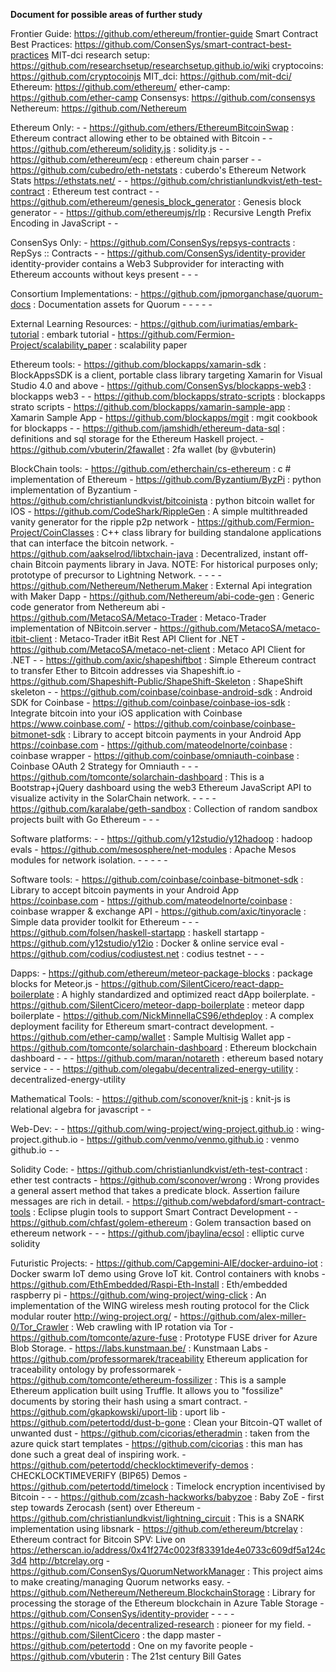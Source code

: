 **Document for possible areas of further study**


Frontier Guide: https://github.com/ethereum/frontier-guide
Smart Contract Best Practices: https://github.com/ConsenSys/smart-contract-best-practices
MIT-dci research setup: https://github.com/researchsetup/researchsetup.github.io/wiki
cryptocoins: https://github.com/cryptocoinjs
MIT_dci: https://github.com/mit-dci/
Ethereum: https://github.com/ethereum/
ether-camp: https://github.com/ether-camp 
Consensys: https://github.com/consensys
Nethereum: https://github.com/Nethereum

Ethereum Only:
	-
	- https://github.com/ethers/EthereumBitcoinSwap : Ethereum contract allowing ether to be obtained with Bitcoin
	- 
	- https://github.com/ethereum/solidity.js : solidity.js
	-
	- https://github.com/ethereum/ecp : ethereum chain parser
	- 
	- https://github.com/cubedro/eth-netstats : cuberdo's Ethereum Network Stats https://ethstats.net/
	- 
	- https://github.com/christianlundkvist/eth-test-contract : Ethereum test contract
	-
	- https://github.com/ethereum/genesis_block_generator : Genesis block generator
	- 
	- https://github.com/ethereumjs/rlp : Recursive Length Prefix Encoding in JavaScript
	-
	-

ConsenSys Only: 
	- https://github.com/ConsenSys/repsys-contracts : RepSys :: Contracts
	-
	- https://github.com/ConsenSys/identity-provider identity-provider contains a Web3 Subprovider for interacting with Ethereum accounts without keys present
	-
	-
	-

Consortium Implementations: 
	- https://github.com/jpmorganchase/quorum-docs : Documentation assets for Quorum
	- 
	- 
	- 
	- 
	- 


External Learning Resources:
	- https://github.com/iurimatias/embark-tutorial : embark tutorial
	- https://github.com/Fermion-Project/scalability_paper : scalability paper

Ethereum tools:
	- https://github.com/blockapps/xamarin-sdk : BlockAppsSDK is a client, portable class library targeting Xamarin for Visual Studio 4.0 and above
	- https://github.com/ConsenSys/blockapps-web3 : blockapps web3
	-
	- https://github.com/blockapps/strato-scripts : blockapps strato scripts
	- https://github.com/blockapps/xamarin-sample-app : Xamarin Sample App
	- https://github.com/blockapps/mgit : mgit cookbook for blockapps
	- 
	- https://github.com/jamshidh/ethereum-data-sql : definitions and sql storage for the Ethereum Haskell project.
	- https://github.com/vbuterin/2fawallet : 2fa wallet (by @vbuterin)


BlockChain tools:
	- https://github.com/etherchain/cs-ethereum : c # implementation of Ethereum
	- https://github.com/Byzantium/ByzPi : python implementation of Byzantium
	- https://github.com/christianlundkvist/bitcoinista : python bitcoin wallet for IOS
	- https://github.com/CodeShark/RippleGen : A simple multithreaded vanity generator for the ripple p2p network
	- https://github.com/Fermion-Project/CoinClasses : C++ class library for building standalone applications that can interface the bitcoin network.
	- https://github.com/aakselrod/libtxchain-java : Decentralized, instant off-chain Bitcoin payments library in Java. NOTE: For historical purposes only; prototype of precursor to Lightning Network.
	-
	-
	-
	- https://github.com/Nethereum/Netherum.Maker : External Api integration with Maker Dapp
	- https://github.com/Nethereum/abi-code-gen : Generic code generator from Nethereum abi
	- https://github.com/MetacoSA/Metaco-Trader : Metaco-Trader implementation of NBitcoin.server
	- https://github.com/MetacoSA/metaco-itbit-client : Metaco-Trader itBit Rest API Client for .NET
	- https://github.com/MetacoSA/metaco-net-client : Metaco API Client for .NET
	-
	- https://github.com/axic/shapeshiftbot : Simple Ethereum contract to transfer Ether to Bitcoin addresses via Shapeshift.io
	- https://github.com/Shapeshift-Public/ShapeShift-Skeleton : ShapeShift skeleton 
	-
	- https://github.com/coinbase/coinbase-android-sdk : Android SDK for Coinbase
	- https://github.com/coinbase/coinbase-ios-sdk : Integrate bitcoin into your iOS application with Coinbase https://www.coinbase.com/
	- https://github.com/coinbase/coinbase-bitmonet-sdk : Library to accept bitcoin payments in your Android App https://coinbase.com
	- https://github.com/mateodelnorte/coinbase : coinbase wrapper
	- https://github.com/coinbase/omniauth-coinbase : Coinbase OAuth 2 Strategy for Omniauth
	-
	- 
	- https://github.com/tomconte/solarchain-dashboard : This is a Bootstrap+jQuery dashboard using the web3 Ethereum JavaScript API to visualize activity in the SolarChain network.
	-
	-
	- 
	- https://github.com/karalabe/geth-sandbox : Collection of random sandbox projects built with Go Ethereum
	-
	-
	-



Software platforms:
	-
	- https://github.com/y12studio/y12hadoop : hadoop evals
	- https://github.com/mesosphere/net-modules : Apache Mesos modules for network isolation.
	-
	-
	-
	-
	-

Software tools:
	- https://github.com/coinbase/coinbase-bitmonet-sdk : Library to accept bitcoin payments in your Android App https://coinbase.com
	- https://github.com/mateodelnorte/coinbase : coinbase wrapper & exchange API
	- https://github.com/axic/tinyoracle : Simple data provider toolkit for Ethereum
	- 
	- 
	- https://github.com/folsen/haskell-startapp : haskell startapp
	- https://github.com/y12studio/y12io : Docker & online service eval
	- https://github.com/codius/codiustest.net : codius testnet 
	-
	-
	-

Dapps:
	- https://github.com/ethereum/meteor-package-blocks : package blocks for Meteor.js
	- https://github.com/SilentCicero/react-dapp-boilerplate : A highly standardized and optimized react dApp boilerplate.
	- https://github.com/SilentCicero/meteor-dapp-boilerplate : meteor dapp boilerplate
	- https://github.com/NickMinnellaCS96/ethdeploy : A complex deployment facility for Ethereum smart-contract development.
	- https://github.com/ether-camp/wallet : Sample Multisig Wallet app 
	- https://github.com/tomconte/solarchain-dashboard : Ethereum blockchain dashboard
	-
	-
	- https://github.com/maran/notareth : ethereum based notary service
	- 
	- 
	- https://github.com/olegabu/decentralized-energy-utility : decentralized-energy-utility


Mathematical Tools:
	- https://github.com/sconover/knit-js : knit-js is relational algebra for javascript
	- 
	- 


Web-Dev:
	-
	- https://github.com/wing-project/wing-project.github.io : wing-project.github.io
	- https://github.com/venmo/venmo.github.io : venmo github.io
	- 
	- 


Solidity Code:
	- https://github.com/christianlundkvist/eth-test-contract : ether test contracts
 	- https://github.com/sconover/wrong : Wrong provides a general assert method that takes a predicate block. Assertion failure messages are rich in detail.
 	- https://github.com/webdaford/smart-contract-tools : Eclipse plugin tools to support Smart Contract Development
	- 
	- https://github.com/chfast/golem-ethereum : Golem transaction based on ethereum network
	-
	-
	- https://github.com/jbaylina/ecsol : elliptic curve solidity 




Futuristic Projects:
	- https://github.com/Capgemini-AIE/docker-arduino-iot : Docker swarm IoT demo using Grove IoT kit. Control containers with knobs
	- https://github.com/EthEmbedded/Raspi-Eth-Install : Eth/embedded raspberry pi
	- https://github.com/wing-project/wing-click : An implementation of the WING wireless mesh routing protocol for the Click modular router http://wing-project.org/
	- https://github.com/alex-miller-0/Tor_Crawler : Web crawling with IP rotation via Tor
	- https://github.com/tomconte/azure-fuse : Prototype FUSE driver for Azure Blob Storage.
	- https://labs.kunstmaan.be/ : Kunstmaan Labs
	- https://github.com/professormarek/traceability Ethereum application for traceability ontology by professormarek
	- https://github.com/tomconte/ethereum-fossilizer : This is a sample Ethereum application built using Truffle. It allows you to "fossilize" documents by storing their hash using a smart contract.
	- https://github.com/gkapkowski/uport-lib : uport lib
	- https://github.com/petertodd/dust-b-gone : Clean your Bitcoin-QT wallet of unwanted dust
	- https://github.com/cicorias/etheradmin : taken from the azure quick start templates
	- https://github.com/cicorias : this man has done such a great deal of inspiring work.
	- https://github.com/petertodd/checklocktimeverify-demos : CHECKLOCKTIMEVERIFY (BIP65) Demos
	- https://github.com/petertodd/timelock : Timelock encryption incentivised by Bitcoin
	- 
	-
	- https://github.com/zcash-hackworks/babyzoe : Baby ZoE - first step towards Zerocash (sent) over Ethereum
	- https://github.com/christianlundkvist/lightning_circuit : This is a SNARK implementation using libsnark
	- https://github.com/ethereum/btcrelay : Ethereum contract for Bitcoin SPV: Live on https://etherscan.io/address/0x41f274c0023f83391de4e0733c609df5a124c3d4 http://btcrelay.org
	- https://github.com/ConsenSys/QuorumNetworkManager : This project aims to make creating/managing Quorum networks easy.
	- https://github.com/Nethereum/Nethereum.BlockchainStorage : Library for processing the storage of the Ethereum blockchain in Azure Table Storage
	- https://github.com/ConsenSys/identity-provider
	- 
	- 
	-
	- https://github.com/nicola/decentralized-research : pioneer for my field.
	- https://github.com/SilentCicero : the dapp master
	- https://github.com/petertodd : One on my favorite people
	- https://github.com/vbuterin : The 21st century Bill Gates

